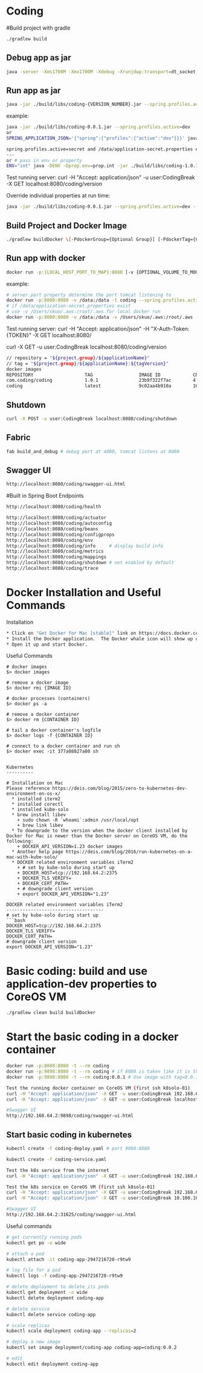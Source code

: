 Coding
===

#Build project with gradle
```bash
./gradlew build
```

Debug app as jar
---
```bash
java -server -Xms1700M -Xmx1700M -Xdebug -Xrunjdwp:transport=dt_socket,address=4000,server=y,suspend=y -jar build/libs/coding-0.1.0.jar --spring.profiles.active=dev > console.log 2>&1 &
```

Run app as jar
---
```bash
java -jar ./build/libs/coding-{VERSION_NUMBER}.jar --spring.profiles.active=dev
```
example:
```bash
java -jar ./build/libs/coding-0.0.1.jar --spring.profiles.active=dev 
or
SPRING_APPLICATION_JSON='{"spring":{"profiles":{"active":"dev"}}}' java -jar ./build/libs/coding-1.0.1-SNAPSHOT.jar

spring.profiles.active=secret and /data/application-secret.properties exist.
--- 
or # pass in env or property
ENV="int" java -DENV -Dprop.env=prop.int -jar ./build/libs/coding-1.0.1.jar --spring.config.location=/data/ 
```
Test running server:
curl  -H "Accept: application/json" -u user:CodingBreak -X GET localhost:8080/coding/version

Override individual properties at run time:
```bash
java -jar ./build/libs/coding-0.0.1.jar --spring.profiles.active=dev --spring.datasource.username= otherusername --spring.datasource.password= otherpassword --server.port=8888 --spring.config.location=location for override properties file
```
Build Project and Docker Image
-----
```bash
./gradlew buildDocker \[-PdockerGroup={Optional Group}] [-PdockerTag={Optional tag}]
```

Run app with docker
-----
```bash
docker run -p:{LOCAL_HOST_PORT_TO_MAP}:8080 [-v {OPTIONAL_VOLUME_TO_MOUNT}:/data] -t {IMAGE_NAME} --spring.profiles.active=dev [--spring.config.location={PATH_TO_OVERRIDE_PROPERTIES_FILES}]
```
example:
```bash
# server.port property determine the port tomcat listening to
docker run -p:8080:8080 -v /data:/data -t coding --spring.profiles.active=dev
# if /data/application-secret.properties exist
# use -v /Users/skuo/.aws:/root/.aws for local docker run
docker run -p:8080:8080 -v /data:/data -v /Users/skuo/.aws:/root/.aws -t -e "S3_SECRETS_BUCKET=coding-private" -e "S3_SECRETS_KEY=coding/int/application-int.properties" --rm coding
```
Test running server:
curl  -H "Accept: application/json" -H "X-Auth-Token: {TOKEN}" -X GET localhost:8080/

curl -X GET -u user:CodingBreak localhost:8080/coding/version

```bash
// repository = "${project.group}/${applicationName}"
// tag = "${project.group}/${applicationName}:${tagVersion}"
docker images
REPOSITORY                   TAG                 IMAGE ID            CREATED             SIZE
com.coding/coding            1.0.1               23b9f322f7ac        4 seconds ago       265.5 MB
coding                       latest              9c02aa4b910a        10 minutes ago      265.5 MB
```


Shutdown
---
```bash
curl -X POST -u user:CodingBreak localhost:8080/coding/shutdown
```

Fabric
-----------
```bash
fab build_and_debug # debug port at 4000, tomcat listens at 8080
```

Swagger UI
-----------
```bash
http://localhost:8080/coding/swagger-ui.html
```

#Built in Spring Boot Endpoints
```bash
http://localhost:8080/coding/health

http://localhost:8080/coding/actuator
http://localhost:8080/coding/autoconfig
http://localhost:8080/coding/beans
http://localhost:8080/coding/configprops
http://localhost:8080/coding/env
http://localhost:8080/coding/info     # display build info
http://localhost:8080/coding/metrics
http://localhost:8080/coding/mappings
http://localhost:8080/coding/shutdown # not enabled by default
http://localhost:8080/coding/trace
```

# Docker Installation and Useful Commands
Installation
```bash
* Click on "Get Docker for Mac [stable]" link on https://docs.docker.com/docker-for-mac/
* Install the Docker application.  The Docker whale icon will show up on menu bar.
* Open it up and start Docker.
```

Useful Commands
```bach
# docker images
$> docker images

# remove a docker image
$> docker rmi {IMAGE ID}

# docker processes (containers)
$> docker ps -a

# remove a docker container
$> docker rm {CONTAINER ID}

# tail a docker container's logfile
$> docker logs -f {CONTAINER ID}

# connect to a docker container and run sh
$> docker exec -it 377a08827a80 sh


Kubernetes
----------

# Installation on Mac
Please reference https://deis.com/blog/2015/zero-to-kubernetes-dev-environment-on-os-x/
  * installed iterm2
  * installed corectl
  * installed kube-solo
  * brew install libev
    + sudo chown -R `whoami`:admin /usr/local/opt
    + brew link libev
  * To downgrade to the version when the docker client installed by Docker for Mac is newer than the Docker server on CoreOS VM, do the following:
    + DOCKER_API_VERSION=1.23 docker images
  * Another help page https://deis.com/blog/2016/run-kubernetes-on-a-mac-with-kube-solo/
  * DOCKER related environment variables iTerm2
    + # set by kube-solo during start up
    + DOCKER_HOST=tcp://192.168.64.2:2375 
    + DOCKER_TLS_VERIFY=
    + DOCKER_CERT_PATH=
    + # downgrade client version
    + export DOCKER_API_VERSION="1.23" 

DOCKER related environment variables iTerm2
------------------------------------
# set by kube-solo during start up
```bash
DOCKER_HOST=tcp://192.168.64.2:2375 
DOCKER_TLS_VERIFY=
DOCKER_CERT_PATH=
# downgrade client version
export DOCKER_API_VERSION="1.23" 
```

# Basic coding: build and use application-dev properties to CoreOS VM
```bash
./gradlew clean build buildDocker
```

# Start the basic coding in a docker container
```bash
docker run -p:8080:8080 -t --rm coding
docker run -p:9898:8080 -t --rm coding # if 8080 is taken like it is the case for kubernetes dashboard
docker run -p:9898:8080 -t --rm coding:0.0.1 # Use image with tag=0.0.1 instead of latest

Test the running docker container on CoreOS VM (first ssh k8solo-01)
curl -H "Accept: application/json" -X GET -u user:CodingBreak 192.168.64.2:9898/coding/version
curl -H "Accept: application/json" -X GET -u user:CodingBreak localhost:9898/coding/version  # only work on CoreOS VM

#Swagger UI
http://192.168.64.2:9898/coding/swagger-ui.html
```

Start basic coding in kubernetes
-------------------------------------
```bash
kubectl create -f coding-deploy.yaml # port 9090:8080

kubectl create -f coding-service.yaml

Test the k8s service from the internet
curl -H "Accept: application/json" -X GET -u user:CodingBreak 192.168.64.2:31625/coding/hola # NodePort

Test the k8s service on CoreOS VM (first ssh k8solo-01)
curl -H "Accept: application/json" -X GET -u user:CodingBreak 192.168.64.2:31625/coding/hola # NodePort
curl -H "Accept: application/json" -X GET -u user:CodingBreak 10.100.106.253:9999/coding/hola

#Swagger UI
http://192.168.64.2:31625/coding/swagger-ui.html
```

Useful commands
```bash
# get currently running pods
kubectl get po -o wide

# attach a pod
kubectl attach -it coding-app-2947216720-r9tw9

# log file for a pod
kubectl logs -f coding-app-2947216720-r9tw9

# delete deployment to delete its pods
kubectl get deployment -o wide
kubectl delete deployment coding-app

# delete service
kubectl delete service coding-app

# scale replicas
kubectl scale deployment coding-app --replicas=2

# deploy a new image
kubectl set image deployment/coding-app coding-app=coding:0.0.2

# edit
kubectl edit deployment coding-app
```
